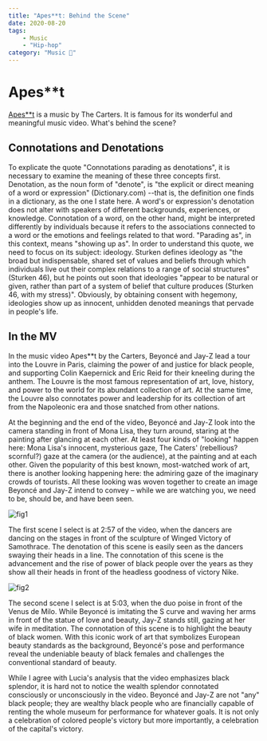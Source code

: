 ```yaml
---
title: "Apes**t: Behind the Scene"
date: 2020-08-20
tags: 
    - Music
    - "Hip-hop"
category: "Music 🎵"
---
```


# Apes**t

[Apes**t](https://www.youtube.com/watch?v=kbMqWXnpXcA) is a music by The Carters.
It is famous for its wonderful and meaningful music video. What's behind the scene?

## Connotations and Denotations

To explicate the quote "Connotations parading as denotations", it is necessary to examine the meaning of these three concepts first. Denotation, as the noun form of "denote", is "the explicit or direct meaning of a word or expression" (Dictionary.com) --that is, the definition one finds in a dictionary, as the one I state here. A word's or expression's denotation does not alter with speakers of different backgrounds, experiences, or knowledge. Connotation of a word, on the other hand, might be interpreted differently by individuals because it refers to the associations connected to a word or the emotions and feelings related to that word. "Parading as", in this context, means "showing up as". In order to understand this quote, we need to focus on its subject: ideology. Sturken defines ideology as "the broad but indispensable, shared set of values and beliefs through which individuals live out their complex relations to a range of social structures" (Sturken 46), but he points out soon that ideologies "appear to be natural or given, rather than part of a system of belief that culture produces (Sturken 46, with my stress)". Obviously, by obtaining consent with hegemony, ideologies show up as innocent, unhidden denoted meanings that pervade in people's life.

## In the MV

In the music video Apes**t by the Carters, Beyoncé and Jay-Z lead a tour into the Louvre in Paris, claiming the power of and justice for black people, and supporting Colin Kaepernick and Eric Reid for their kneeling during the anthem. The Louvre is the most famous representation of art, love, history, and power to the world for its abundant collection of art. At the same time, the Louvre also connotates power and leadership for its collection of art from the Napoleonic era and those snatched from other nations.

At the beginning and the end of the video, Beyoncé and Jay-Z look into the camera standing in front of Mona Lisa, they turn around, staring at the painting after glancing at each other. At least four kinds of "looking" happen here: Mona Lisa's innocent, mysterious gaze, The Caters' (rebellious? scornful?) gaze at the camera (or the audience), at the painting and at each other. Given the popularity of this best known, most-watched work of art, there is another looking happening here: the admiring gaze of the imaginary crowds of tourists. All these looking was woven together to create an image Beyoncé and Jay-Z intend to convey – while we are watching you, we need to be, should be, and have been seen.

![fig1](/images/apeshit_1.jpg)

The first scene I select is at 2:57 of the video, when the dancers are dancing on the stages in front of the sculpture of Winged Victory of Samothrace. The denotation of this scene is easily seen as the dancers swaying their heads in a line. The connotation of this scene is the advancement and the rise of power of black people over the years as they show all their heads in front of the headless goodness of victory Nike.

![fig2](/images/apeshit_2.jpg)

The second scene I select is at 5:03, when the duo poise in front of the Venus de Milo.  While Beyoncé is imitating the S curve and waving her arms in front of the statue of love and beauty, Jay-Z stands still, gazing at her wife in meditation. The connotation of this scene is to highlight the beauty of black women. With this iconic work of art that symbolizes European beauty standards as the background, Beyoncé's pose and performance reveal the undeniable beauty of black females and challenges the conventional standard of beauty.

While I agree with Lucia's analysis that the video emphasizes black splendor, it is hard not to notice the wealth splendor connotated consciously or unconsciously in the video. Beyoncé and Jay-Z are not "any" black people; they are wealthy black people who are financially capable of renting the whole museum for performance for whatever goals. It is not only a celebration of colored people's victory but more importantly, a celebration of the capital's victory.
